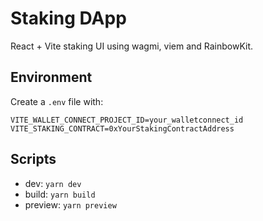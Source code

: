 # Staking DApp

React + Vite staking UI using wagmi, viem and RainbowKit.

## Environment

Create a `.env` file with:

```
VITE_WALLET_CONNECT_PROJECT_ID=your_walletconnect_id
VITE_STAKING_CONTRACT=0xYourStakingContractAddress
```

## Scripts

- dev: `yarn dev`
- build: `yarn build`
- preview: `yarn preview`
